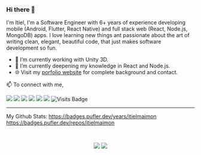 ### Hi there 👋
I'm Itiel, I'm a Software Engineer with 6+ years of experience developing mobile (Android, Flutter, React Native) and full stack web (React, Node.js, MongoDB) apps.
I love learning new things ant passionate about the art of writing clean, elegant, beautiful code, that just makes software development so fun.
- 🔭 I’m currently working with Unity 3D.
- 🌱 I’m currently deepening my knowledge in React and Node.js.
- 🌐 Visit my [porfolio website](https://itiel.me/) for complete background and contact.

📫 To connect with me,

[<img src="https://img.shields.io/badge/linkedin-%230077B5.svg?&style=for-the-badge&logo=linkedin&logoColor=white" />](https://www.linkedin.com/in/itielmaimon/)
[<img src="https://img.shields.io/badge/twitter-%231DA1F2.svg?&style=for-the-badge&logo=twitter&logoColor=white" />](https://twitter.com/ItielMaimon)
[<img src = "https://img.shields.io/badge/instagram-%23E4405F.svg?&style=for-the-badge&logo=instagram&logoColor=white">](https://www.instagram.com/itielmaimon/)
[<img src = "https://img.shields.io/badge/facebook-%231877F2.svg?&style=for-the-badge&logo=facebook&logoColor=white">](https://www.facebook.com/ItielMaimon)
[<img src="https://img.shields.io/badge/medium-%2312100E.svg?&style=for-the-badge&logo=medium&logoColor=white" />](https://medium.com/@itielmaimon)
[<img src ="https://img.shields.io/badge/portfolio-web-%23.svg?&style=for-the-badge&logo=&logoColor=white%22">](https://itiel.me/) 
![Visits Badge](https://badges.pufler.dev/visits/itielmaimon/itielmaimon?style=for-the-badge ) 

---
My Github Stats: 
https://badges.pufler.dev/years/itielmaimon
https://badges.pufler.dev/repos/itielmaimon

<br>

<p align = "center">
  <img src = "https://github-readme-stats.vercel.app/api?username=itielmaimon&show_icons=true&theme=radical&line_height=27">
  <img src = "https://github-readme-stats.vercel.app/api/top-langs/?username=itielmaimon&hide=css,html&theme=tokyonight">
</p>


<!--
**itielMaimon/ItielMaimon** is a ✨ _special_ ✨ repository because its `README.md` (this file) appears on your GitHub profile.

Here are some ideas to get you started:

- 🔭 I’m currently working on ...
- 🌱 I’m currently learning ...
- 👯 I’m looking to collaborate on ...
- 🤔 I’m looking for help with ...
- 💬 Ask me about ...
- 📫 How to reach me: ...
- 😄 Pronouns: ...
- ⚡ Fun fact: ...
-->
